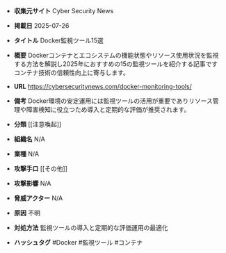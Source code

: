 - **収集元サイト**
Cyber Security News

- **掲載日**
2025-07-26

- **タイトル**
Docker監視ツール15選

- **概要**
Dockerコンテナとエコシステムの機能状態やリソース使用状況を監視する方法を解説し2025年におすすめの15の監視ツールを紹介する記事ですコンテナ技術の信頼性向上に寄与します。

- **URL**
https://cybersecuritynews.com/docker-monitoring-tools/

- **備考**
Docker環境の安定運用には監視ツールの活用が重要でありリソース管理や障害検知に役立つため導入と定期的な評価が推奨されます。

- **分類**
[[注意喚起]]

- **組織名**
N/A

- **業種**
N/A

- **攻撃手口**
[[その他]]

- **攻撃影響**
N/A

- **脅威アクター**
N/A

- **原因**
不明

- **対処方法**
監視ツールの導入と定期的な評価運用の最適化

- **ハッシュタグ**
#Docker #監視ツール #コンテナ

